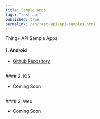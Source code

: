 ```yaml
---
title: Sample Apps
tags: "rest-api"
published: true
permalink: /en/rest-api/api-samples.html
---
```


Thing+ API Sample Apps

#### 1. Android

- [Github Repository](https://github.com/daliworks/android-sample-app)

<br/>
#### 2. iOS

- Coming Soon

<br/>
#### 3. Web

- Coming Soon